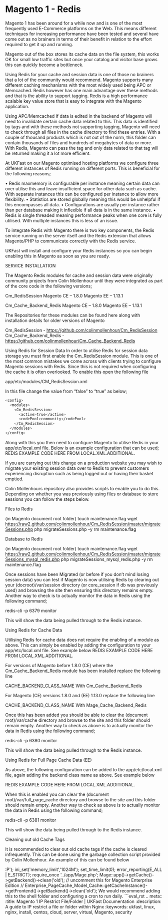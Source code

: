 # Magento 1 - Redis

Magento 1 has been around for a while now and is one of the most frequently used E-Commerce platforms on the Web. This means different techniques for increasing performance have been tested and several have come out as no brainers in terms of their benefit in relation to the effort required to get it up and running.

Magento out of the box stores its cache data on the file system, this works OK for small low traffic sites but once your catalog and visitor base grows this can quickly become a bottleneck.

Using Redis for your cache and session data is one of those no brainers that a lot of the community would recommend. Magento supports many different caching mechanisms with the most widely used being APC or Memcached. Redis however has one main advantage over these methods and that is the ability to support tagging. Redis is a high performance scalable key value store that is easy to integrate with the Magento application.

Using APC/Memcached if data is edited in the backend of Magento will need to invalidate certain cache data related to this. This data is identified by tags and with these methods not supporting tagging, Magento will need to check through all files in the cache directory to find these entries. With a couple of thousand products which is not out of the norm, this folder can contain thousands of files and hundreds of megabytes of data or more. With Redis, Magento can pass the tag and only data related to that tag will be returned making it a lot more efficient.

At UKFast on our Magento optimised hosting platforms we configure three different instances of Redis running on different ports. This is beneficial for the following reasons;

•	Redis maxmemory is configurable per instance meaning certain data can over utilise this and leave insufficient space for other data such as cache. With separate instances this can be configured per instance to allow more flexibility.
•	Statistics are stored globally meaning this would be unhelpful if this encompasses all data.
•	Configurations are usually per instance rather than per database making it inflexible if all data is in the same instance.
•	Redis is single threaded meaning performance peaks when one core is fully utilised. With multiple instances this is less of an issue.

To integrate Redis with Magento there is two key components, the Redis service running on the server itself and the Redis extension that allows Magento/PHP to communicate correctly with the Redis service.

UKFast will install and configure your Redis instances so you can begin enabling this in Magento as soon as you are ready.

SERVICE INSTALLATION

The Magento Redis modules for cache and session data were originally community projects from Colin Mollenhour until they were integrated as part of the core code in the following versions;

Cm_RedisSession 
Magento CE – 1.8.0
Magento EE – 1.13.1

Cm_Cache_Backend_Redis
Magento CE – 1.8.0
Magento EE – 1.13.1

The Repositories for these modules can be found here along with installation details for older versions of Magento

Cm_RedisSession - https://github.com/colinmollenhour/Cm_RedisSession
Cm_Cache_Backend_Redis - https://github.com/colinmollenhour/Cm_Cache_Backend_Redis

Using Redis for Session Data
In order to utilise Redis for session data storage you must first enable the Cm_RedisSession module. This is one of the most common mistakes we come across with clients trying to configure Magento sessions with Redis. Since this is not required when configuring the cache it is often overlooked. To enable this open the following file

app/etc/modules/CM_RedisSession.xml

In this file change the value from “false” to “true” as below;

```bash
<config>
  <modules>
    <Cm_RedisSession>
      <active>true</active>
      <codePool>community</codePool>
    </Cm_RedisSession>
  </modules>
</config>
```

Along with this you then need to configure Magento to utilise Redis in your app/etc/local.xml file. Below is an example configuration that can be used;
REDIS EXAMPLE CODE HERE FROM LOCAL.XML.ADDITIONAL.

If you are carrying out this change on a production website you may wish to migrate your existing session data over to Redis to prevent customers experiencing disruption such as being logged out or having their basket emptied.

Colin Mollenhours repository also provides scripts to enable you to do this.  Depending on whether you was previously using files or database to store sessions you can follow the steps below.

Files to Redis

(in Magento document root folder)
touch maintenance.flag
wget https://raw2.github.com/colinmollenhour/Cm_RedisSession/master/migrateSessions.php
php migrateSessions.php -y
rm maintenance.flag

Database to Redis

(in Magento document root folder)
touch maintenance.flag
wget https://raw2.github.com/colinmollenhour/Cm_RedisSession/master/migrateSessions_mysql_redis.php
php migrateSessions_mysql_redis.php -y
rm maintenance.flag

Once sessions have been Migrated (or before if you don’t mind losing session data) you can test if Magento is now utilising Redis by clearing out your (docroot)/var/session directory (or core_session if db was previously used) and browsing the site then ensuring this directory remains empty. Another way to check is to actually monitor the data in Redis using the following command;

redis-cli -p 6379 monitor

This will show the data being pulled through to the Redis instance.

Using Redis for Cache Data

Utilising Redis for cache data does not require the enabling of a module as above. This can simply be enabled by adding the configuration to your app/etc/local.xml file. See example below
REDIS EXAMPLE CODE HERE FROM LOCAL.XML.ADDITIONAL.

For versions of Magento before 1.8.0 (CE) where the Cm_Cache_Backend_Redis module has been installed replace the following line

<backend>CACHE_BACKEND_CLASS_NAME</backend>
With
 <backend>Cm_Cache_Backend_Redis</backend>

For Magento (CE) versions 1.8.0 and (EE) 1.13.0 replace the following line

<backend>CACHE_BACKEND_CLASS_NAME</backend>
With
<backend>Mage_Cache_Backend_Redis</backend>

Once this has been added you should be able to clear the (document root)/var/cache directory and browse to the site and this folder should remain empty. Another way to check as above is to actually monitor the data in Redis using the following command;

redis-cli -p 6380 monitor

This will show the data being pulled through to the Redis instance.

Using Redis for Full Page Cache Data (EE)

As above, the following configuration can be added to the app/etc/local.xml file, again adding the backend class name as above. See example below

REDIS EXAMPLE CODE HERE FROM LOCAL.XML.ADDITIONAL.

When this is enabled you can clear the (document root)/var/full_page_cache directory and browse to the site and this folder should remain empty. Another way to check as above is to actually monitor the data in Redis using the following command;

redis-cli -p 6381 monitor

This will show the data being pulled through to the Redis instance.



Cleaning out old Cache Tags

It is recommended to clear out old cache tags if the cache is cleared infrequently. This can be done using the garbage collection script provided by Colin Mollenhour. An example of this can be found below

<?php PHP_SAPI == 'cli' or die('<h1>:P</h1>');
ini_set('memory_limit','1024M');
set_time_limit(0);
error_reporting(E_ALL | E_STRICT);
require_once '../app/Mage.php';
Mage::app()->getCache()->getBackend()->clean('old');
// uncomment this for Magento Enterprise Edition
// Enterprise_PageCache_Model_Cache::getCacheInstance()->getFrontend()->getBackend()->clean('old');

We would recommend adding this to the shell folder and configuring a cron to run daily.

```eval_rst
  .. meta::
     :title: Magento 1 IP Restrict File/Folder | UKFast Documentation
     :description: A guide to IP restrict a file or folder within Nginx
     :keywords: ukfast, linux, nginx, install, centos, cloud, server, virtual, Magento, security

